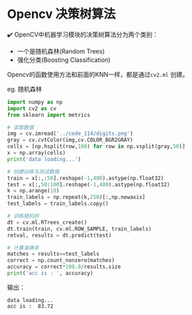 # Opencv 决策树算法

 ✔️ OpenCV中机器学习模块的决策树算法分为两个类别：
 
-  一个是随机森林(Random Trees)
-  强化分类(Boosting Classification)

Opencv的函数使用方法和前面的KNN一样，都是通过`cv2.ml` 创建。

eg. 随机森林

```python
import numpy as np
import cv2 as cv
from sklearn import metrics

# 读取数据
img = cv.imread('../code_114/digits.png')
gray = cv.cvtColor(img,cv.COLOR_BGR2GRAY)
cells = [np.hsplit(row,100) for row in np.vsplit(gray,50)]
x = np.array(cells)
print('data loading...')

# 创建训练与测试数据
train = x[:,:50].reshape(-1,400).astype(np.float32)
test = x[:,50:100].reshape(-1,400).astype(np.float32)
k = np.arange(10)
train_labels = np.repeat(k,250)[:,np.newaxis]
test_labels = train_labels.copy()

# 训练随机树
dt = cv.ml.RTrees_create()
dt.train(train, cv.ml.ROW_SAMPLE, train_labels)
retval, results = dt.predict(test)

# 计算准确率
matches = results==test_labels
correct = np.count_nonzero(matches)
accuracy = correct*100.0/results.size
print('acc is : ', accuracy)
```
输出：
```
data loading...
acc is :  83.72
```